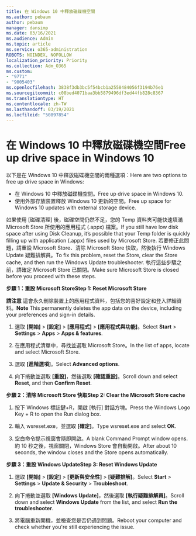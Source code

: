 ```yaml
---
title: 在 Windows 10 中釋放磁碟機空間
ms.author: pebaum
author: pebaum
manager: dansimp
ms.date: 03/16/2021
ms.audience: Admin
ms.topic: article
ms.service: o365-administration
ROBOTS: NOINDEX, NOFOLLOW
localization_priority: Priority
ms.collection: Adm_O365
ms.custom:
- "9771"
- "9005403"
ms.openlocfilehash: 3838f3db3bc5f54bcb1a2558484056f3194b76e1
ms.sourcegitcommit: c08bed4071baa3bb5879496df3ed44fb828c8367
ms.translationtype: HT
ms.contentlocale: zh-TW
ms.lasthandoff: 03/19/2021
ms.locfileid: "50897854"
---
```

# <a name="free-up-drive-space-in-windows-10"></a><span data-ttu-id="d481d-102">在 Windows 10 中釋放磁碟機空間</span><span class="sxs-lookup"><span data-stu-id="d481d-102">Free up drive space in Windows 10</span></span>

<span data-ttu-id="d481d-103">以下是在 Windows 10 中釋放磁碟機空間的兩種選項：</span><span class="sxs-lookup"><span data-stu-id="d481d-103">Here are two options to free up drive space in Windows:</span></span>

- <span data-ttu-id="d481d-104">在 Windows 10 中釋放磁碟機空間。</span><span class="sxs-lookup"><span data-stu-id="d481d-104">Free up drive space in Windows 10.</span></span>
- <span data-ttu-id="d481d-105">使用外部存放裝置釋放 Windows 10 更新的空間。</span><span class="sxs-lookup"><span data-stu-id="d481d-105">Free up space for Windows 10 updates with external storage device.</span></span>

<span data-ttu-id="d481d-106">如果使用 [磁碟清理] 後，磁碟空間仍然不足，您的 Temp 資料夾可能快速填滿 Microsoft Store 所使用的應用程式 (.appx) 檔案。</span><span class="sxs-lookup"><span data-stu-id="d481d-106">If you still have low disk space after using Disk Cleanup, it’s possible that your Temp folder is quickly filling up with application (.appx) files used by Microsoft Store.</span></span> <span data-ttu-id="d481d-107">若要修正此問題，請重設 Microsoft Store、清除 Microsoft Store 快取，然後執行 Windows Update 疑難排解員。</span><span class="sxs-lookup"><span data-stu-id="d481d-107">To fix this problem, reset the Store, clear the Store cache, and then run the Windows Update troubleshooter.</span></span> <span data-ttu-id="d481d-108">執行這些步驟之前，請確定 Microsoft Store 已關閉。</span><span class="sxs-lookup"><span data-stu-id="d481d-108">Make sure Microsoft Store is closed before you proceed with these steps.</span></span>

<span data-ttu-id="d481d-109">**步驟 1：重設 Microsoft Store**</span><span class="sxs-lookup"><span data-stu-id="d481d-109">**Step 1: Reset Microsoft Store**</span></span>

<span data-ttu-id="d481d-110">**請注意** 這會永久刪除裝置上的應用程式資料，包括您的喜好設定和登入詳細資料。</span><span class="sxs-lookup"><span data-stu-id="d481d-110">**Note** This permanently deletes the app data on the device, including your preferences and sign-in details.</span></span>

1. <span data-ttu-id="d481d-111">選取 **[開始]** > **[設定]** > **[應用程式]** > **[應用程式與功能]**。</span><span class="sxs-lookup"><span data-stu-id="d481d-111">Select **Start** > **Settings** > **Apps** > **Apps & features**.</span></span>

1. <span data-ttu-id="d481d-112">在應用程式清單中，尋找並選取 Microsoft Store。</span><span class="sxs-lookup"><span data-stu-id="d481d-112">In the list of apps, locate and select Microsoft Store.</span></span>

1. <span data-ttu-id="d481d-113">選取 **[進階選項]**。</span><span class="sxs-lookup"><span data-stu-id="d481d-113">Select **Advanced options**.</span></span>

1. <span data-ttu-id="d481d-114">向下捲動並選取 **[重設]**，然後選取 **[確認重設]**。</span><span class="sxs-lookup"><span data-stu-id="d481d-114">Scroll down and select **Reset**, and then **Confirm Reset**.</span></span>

<span data-ttu-id="d481d-115">**步驟 2：清除 Microsoft Store 快取**</span><span class="sxs-lookup"><span data-stu-id="d481d-115">**Step 2: Clear the Microsoft Store cache**</span></span>

1. <span data-ttu-id="d481d-116">按下 Windows 標誌鍵+R，開啟 [執行] 對話方塊。</span><span class="sxs-lookup"><span data-stu-id="d481d-116">Press the Windows Logo Key + R to open the Run dialog box.</span></span>

1. <span data-ttu-id="d481d-117">輸入 wsreset.exe，並選取 **[確定]**。</span><span class="sxs-lookup"><span data-stu-id="d481d-117">Type wsreset.exe and select **OK**.</span></span>

1. <span data-ttu-id="d481d-118">空白命令提示視窗會隨即開啟。</span><span class="sxs-lookup"><span data-stu-id="d481d-118">A blank Command Prompt window opens.</span></span> <span data-ttu-id="d481d-119">約 10 秒之後，視窗關閉，Windows Store 會自動開啟。</span><span class="sxs-lookup"><span data-stu-id="d481d-119">After about 10 seconds, the window closes and the Store opens automatically.</span></span>

<span data-ttu-id="d481d-120">**步驟 3：重設 Windows Update**</span><span class="sxs-lookup"><span data-stu-id="d481d-120">**Step 3: Reset Windows Update**</span></span>

1. <span data-ttu-id="d481d-121">選取 **[開始]** > **[設定]** > **[更新與安全性]** > **[疑難排解]**。</span><span class="sxs-lookup"><span data-stu-id="d481d-121">Select **Start** > **Settings** > **Update & Security** > **Troubleshoot**.</span></span>

1. <span data-ttu-id="d481d-122">向下捲動並選取 **[Windows Update]**，然後選取 **[執行疑難排解員]**。</span><span class="sxs-lookup"><span data-stu-id="d481d-122">Scroll down and select **Windows Update** from the list, and select **Run the troubleshooter**.</span></span>

1. <span data-ttu-id="d481d-123">將電腦重新開機，並檢查您是否仍遇到問題。</span><span class="sxs-lookup"><span data-stu-id="d481d-123">Reboot your computer and check whether you're still experiencing the issue.</span></span>

